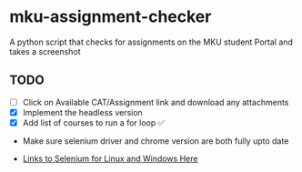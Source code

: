 # mku-assignment-checker
A python script that checks for assignments on the MKU student Portal and takes a screenshot
## TODO
- [ ] Click on Available CAT/Assignment link and download any attachments
- [x] Implement the headless version
- [x] Add list of courses to run a for loop ✅

- Make sure selenium driver and chrome version are both fully upto date
- <p><a href="https://googlechromelabs.github.io/chrome-for-testing/" target="_blank">Links to Selenium for Linux and Windows Here</a></p>


